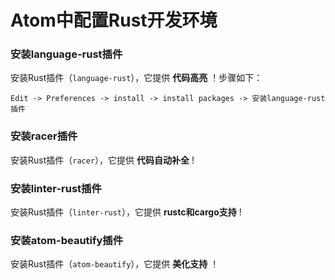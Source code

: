 Atom中配置Rust开发环境
===============================

### 安装language-rust插件
安装Rust插件（`language-rust`），它提供 **代码高亮** ！步骤如下：
```
Edit -> Preferences -> install -> install packages -> 安装language-rust插件
```  

### 安装racer插件
安装Rust插件（`racer`），它提供 **代码自动补全** !

### 安装linter-rust插件
安装Rust插件（`linter-rust`），它提供 **rustc和cargo支持** !

### 安装atom-beautify插件
安装Rust插件（`atom-beautify`），它提供 **美化支持** ！

                                                                                                                                                                                                                                                                                                                                                                                                                                                                                                                                                                                                                                                                                                                                                                                                                                                                                                                                                                                                                                                                                                                                                                                                                                                                                                                                                                                                                                                                                                                                                                                                                                                                                                                                                               

